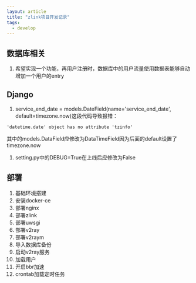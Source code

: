 ```yaml
---
layout: article
title: "zlink项目开发记录"
tags:
  - develop
---
```

## 数据库相关

1. 希望实现一个功能，再用户注册时，数据库中的用户流量使用数据表能够自动增加一个用户的entry

## Django

1. service_end_date = models.DateField(name='service_end_date', default=timezone.now)这段代码导致报错：

```shell
'datetime.date' object has no attribute 'tzinfo'
```

其中的models.DataField应修改为DataTimeField因为后面的default设置了timezone.now

1. setting.py中的DEBUG=True在上线后应修改为False

## 部署
1. 基础环境搭建
2. 安装docker-ce
3. 部署nginx
4. 部署zlink
5. 部署uwsgi
6. 部署v2ray
7. 部署v2raym
8. 导入数据库备份
9. 启动v2ray服务
10. 加载用户
11. 开启bbr加速
12. crontab加载定时任务